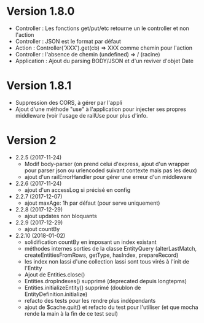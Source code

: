 Version 1.8.0
=============
  - Controller : Les fonctions get/put/etc retourne un le controller et non l'action
  - Controller : JSON est le format par défaut
  - Action : Controller('XXX').get(cb) => XXX comme chemin pour l'action
  - Controller : l'absence de chemin (undefined) => / (racine)
  - Application : Ajout du parsing BODY/JSON et d'un reviver d'objet Date

Version 1.8.1
=============
  - Suppression des CORS, à gérer par l'appli
  - Ajout d'une méthode "use" à l'application pour injecter ses propres middleware (voir
    l'usage de railUse pour plus d'info.

Version 2
=========
* 2.2.5 (2017-11-24)
  * Modif body-parser (on prend celui d'express, ajout d'un wrapper pour parser json ou urlencoded suivant contexte mais pas les deux)
  * ajout d'un railErrorHandler pour gérer une erreur d'un middleware
* 2.2.6 (2017-11-24)
  * ajout d'un accessLog si précisé en config
* 2.2.7 (2017-12-07)
  * ajout maxAge: 1h par défaut (pour serve uniquement)
* 2.2.8 (2017-12-29)
  * ajout updates non bloquants
* 2.2.9 (2017-12-29)
  * ajout countBy
* 2.2.10 (2018-01-02)
  * solidification countBy en imposant un index existant
  * méthodes internes sorties de la classe EntityQuery (alterLastMatch, createEntitiesFromRows, getType, hasIndex, prepareRecord)
  * les index non lassi d'une collection lassi sont tous virés à l'init de l'Entity
  * Ajout de Entities.close()
  * Entities.dropIndexes() supprimé (deprecated depuis longtepms)
  * Entities.initializeEntity() supprimé (doublon de EntityDefinition.initialize)
  * refacto des tests pour les rendre plus indépendants
  * ajout de $cache.quit() et refacto du test pour l'utiliser (et que mocha rende la main à la fin de ce test seul)
